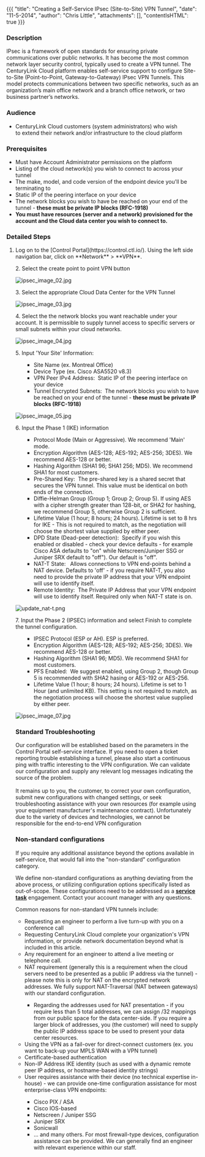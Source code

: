 {{{
  "title": "Creating a Self-Service IPsec (Site-to-Site) VPN Tunnel",
  "date": "11-5-2014",
  "author": "Chris Little",
  "attachments": [],
  "contentIsHTML": true
}}}

<h3>Description</h3>
<p>IPsec is a framework of open standards for ensuring private communications over public networks. It has become the most common network layer security control, typically used to create a VPN tunnel. The CenturyLink Cloud platform enables self-service
  support to configure Site-to-Site (Point-to-Point, Gateway-to-Gateway) IPsec VPN Tunnels. This model protects communications between two specific networks, such as an organization’s main office network and a branch office network, or two business
  partner’s networks.&nbsp;<strong><br /></strong>
</p>
<h3>Audience</h3>
<ul>
  <li>CenturyLink Cloud customers (system administrators) who wish to&nbsp;extend their network and/or infrastructure to the cloud platform</li>
</ul>
<h3>Prerequisites</h3>
<ul>
  <li>Must have Account Administrator permissions on the platform</li>
  <li>Listing of the&nbsp;cloud network(s) you wish to connect to across your tunnel</li>
  <li>The make, model, and code version of the endpoint device you'll be terminating to</li>
  <li>Static IP of the peering interface on your device</li>
  <li>The network blocks you wish to have be reached on your end of the tunnel - <strong>these must be private IP blocks (RFC-1918)</strong>
  </li>
  <li><strong>You must have resources (server and a network) provisioned for the account and&nbsp;the Cloud&nbsp;data center you wish to connect to.</strong>
  </li>
</ul>
<h3>Detailed Steps</h3>
<ol>
  <li>Log on to the [Control Portal](https://control.ctl.io/). Using the left side navigation bar, click on **Network** > **VPN**.</li>
<p>2. Select the create point to point VPN button</p>
<p><img src="https://t3n.zendesk.com/attachments/token/mdyjptwvqqnnjqa/?name=ipsec+image+02.jpg" alt="ipsec_image_02.jpg" />
</p>
<p>3. Select the appropriate Cloud Data Center for the VPN Tunnel</p>
<p><img src="https://t3n.zendesk.com/attachments/token/de2loiadv00zgzc/?name=ipsec+image+03.jpg" alt="ipsec_image_03.jpg" />
</p>
<p>4. Select the the network blocks you want reachable under your account. It is permissible to supply tunnel access to specific servers or small subnets within your cloud networks.</p>
<p><img src="https://t3n.zendesk.com/attachments/token/fjqwdjeo1wpgldw/?name=ipsec+image+04.jpg" alt="ipsec_image_04.jpg" />
</p>
<p>5. Input 'Your Site' Information:</p>
<ul>
  <ul>
    <li>Site Name (ex. Montreal Office)</li>
    <li>Device Type (ex. Cisco ASA5520 v8.3)</li>
    <li>VPN Peer IPv4 Address: &nbsp;Static IP of the peering interface on your device</li>
    <li>Tunnel Encrypted Subnets: &nbsp;The network blocks you wish to have be reached on your end of the tunnel -&nbsp;<strong>these must be private IP blocks (RFC-1918)</strong>
    </li>
  </ul>
</ul>
<p><img src="https://t3n.zendesk.com/attachments/token/izbezakbvlohipc/?name=ipsec+image+05.jpg" alt="ipsec_image_05.jpg" />
</p>
<p>6. Input the Phase 1 (IKE) information</p>
<ul>
  <ul>
    <li>Protocol Mode (Main or Aggressive). We recommend 'Main' mode.</li>
    <li>Encryption Algorithm (AES-128; AES-192; AES-256; 3DES). We recommend AES-128 or better.</li>
    <li>Hashing Algorithm (SHA1 96; SHA1 256; MD5). We recommend SHA1 for most customers.</li>
    <li>Pre-Shared Key: &nbsp;The pre-shared key is a shared secret that secures the VPN tunnel. This value must be identical on both ends of the connection.</li>
    <li>Diffie-Helman Group (Group 1; Group 2; Group 5). If using AES with a cipher strength greater than 128-bit, or SHA2 for hashing, we recommend Group 5, otherwise Group 2 is sufficient.</li>
    <li>Lifetime Value (1 hour; 8 hours; 24 hours). Lifetime is set to 8 hrs for IKE - This is not required to match, as the negotiation will choose the shortest value supplied by either peer.</li>
    <li>DPD State&nbsp;(Dead-peer detection): &nbsp;Specify if you wish this enabled or disabled - check your device defaults - for example Cisco ASA defaults to "on" while Netscreen/Juniper SSG or Juniper SRX default to "off"). Our default is "off".</li>
    <li>NAT-T State: &nbsp;&nbsp;Allows connections to VPN end-points behind a NAT device. Defaults to 'off' - if you require NAT-T, you also need to provide the private IP address that your VPN endpoint will use to identify itself.</li>
    <li>Remote Identity: &nbsp;The Private IP Address that your VPN endpoint will use to identify itself. Required only when NAT-T state is on.&nbsp;</li>
  </ul>
</ul>
<p><img src="https://t3n.zendesk.com/attachments/token/mw8k0nuwjpeyxbj/?name=update+nat-t.png" alt="update_nat-t.png" />
</p>
<p>7. Input the Phase 2 (IPSEC) information and select Finish to complete the tunnel configuration.</p>
<ul>
  <ul>
    <li>IPSEC Protocol (ESP or AH). ESP is&nbsp;preferred.</li>
    <li>Encryption Algorithm (AES-128; AES-192; AES-256; 3DES). We recommend AES-128 or better.</li>
    <li>Hashing Algorithm (SHA1 96; MD5). We recommend SHA1 for most customers.</li>
    <li>PFS Enabled: &nbsp;We suggest enabled, using Group 2, though Group 5 is recommended with SHA2 hasing or AES-192 or AES-256.</li>
    <li>Lifetime Value (1 hour; 8 hours; 24 hours). Lifetime is set to 1 Hour&nbsp;(and unlimited KB). This setting is not required to match, as the negotiation process will choose the shortest value supplied by either peer.</li>
  </ul>
</ul>
<p><img src="https://t3n.zendesk.com/attachments/token/ufpxph5fmzyhe5o/?name=ipsec+image+07.jpg" alt="ipsec_image_07.jpg" />
</p>

<h3><strong>Standard Troubleshooting</strong></h3>
<div>Our configuration will be established based on the parameters in the Control Portal self-service interface. If you need to open a ticket reporting trouble establishing a tunnel, please also start a continuous ping with traffic interesting to the VPN configuration.
  We can validate our configuration and supply any&nbsp;relevant&nbsp;log messages indicating the source of the problem.</div>
<div>
  <br />It remains up to you, the customer, to correct your own configuration, submit new configurations with changed settings, or seek troubleshooting assistance with your own resources (for example using your equipment manufacturer's maintenance contract).
  Unfortunately due to the variety of devices and technologies, we cannot be responsible for the end-to-end VPN configuration</div>
<h3><strong>Non-standard configurations</strong></h3>
<p>If you require any additional assistance beyond the options available in self-service, that would fall into the "non-standard" configuration category.</p>
<p>We define non-standard configurations as anything deviating from the above process, or utilizing configuration options specifically listed as out-of-scope. These configurations need to be addressed as a <a href="http://www.ctl.io/products/support/service-tasks"
 ><strong>service task</strong></a> engagement. Contact your account manager with any questions.</p>
<p>Common reasons for non-standard VPN tunnels include:</p>
<ul>
  <li>Requesting an engineer to perform a live turn-up with you on a conference call</li>
  <li>Requesting CenturyLink Cloud complete your organization's VPN information, or provide network documentation beyond what is included in this article.</li>
  <li>Any requirement for an engineer to attend a live meeting or telephone call.</li>
  <li>NAT requirement (generally this is a requirement when the cloud servers need to be presented as a public IP address via the tunnel) - please note this is only for NAT on the encrypted network addresses. We fully support NAT-Traversal (NAT between gateways)
    with our standard configuration.</li>
  <ul>
    <li>Regarding the addresses used for NAT presentation - if you require less than 5 total addresses, we can assign /32 mappings from our public space for the data center-side. If you require a larger block of addresses, you (the customer) will need to
      supply the public IP address space to be used to present your data center resources.</li>
  </ul>
  <li>Using the VPN as a fail-over for direct-connect customers (ex. you want to back-up your MPLS WAN with a VPN tunnel)</li>
  <li>Certificate-based authentication</li>
  <li>Non-IP Address IKE identity (such as used with a dynamic remote peer IP address, or hostname-based identity strings)</li>
  <li>User requires assistance with their device (no technical expertise in-house) - we can provide one-time configuration assistance for most enterprise-class VPN endpoints:</li>
  <ul>
    <li>Cisco PIX / ASA</li>
    <li>Cisco IOS-based</li>
    <li>Netscreen / Juniper SSG</li>
    <li>Juniper SRX</li>
    <li>Sonicwall</li>
    <li>... and many others. For most firewall-type devices, configuration assistance can be provided. We can generally find an engineer with relevant experience within our staff.</li>
  </ul>
</ul>
<h3>&nbsp;</h3>
